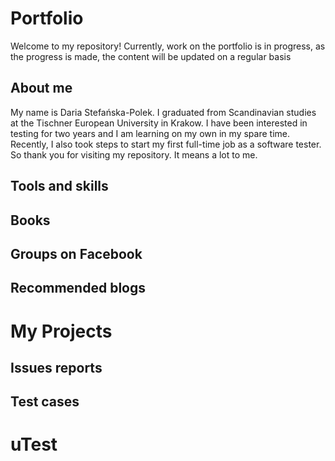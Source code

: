 # Portfolio
Welcome to my repository!
Currently, work on the portfolio is in progress, as the progress is made, the content will be updated on a regular basis
## About me
My name is Daria Stefańska-Polek. I graduated from Scandinavian studies at the Tischner European University in Krakow. I have been interested in testing for two years and I am learning on my own in my spare time. Recently, I also took steps to start my first full-time job as a software tester. So thank you for visiting my repository. It means a lot to me.
## Tools and skills
## Books
## Groups on Facebook
## Recommended blogs
# My Projects
## Issues reports
## Test cases
# uTest
